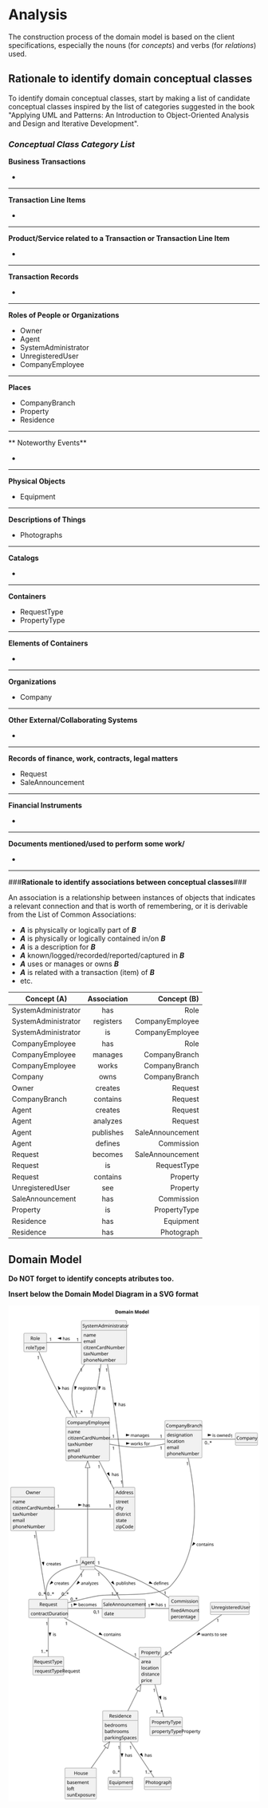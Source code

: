 # Analysis

The construction process of the domain model is based on the client specifications, especially the nouns (for _concepts_) and verbs (for _relations_) used. 

## Rationale to identify domain conceptual classes ##
To identify domain conceptual classes, start by making a list of candidate conceptual classes inspired by the list of categories suggested in the book "Applying UML and Patterns: An Introduction to Object-Oriented Analysis and Design and Iterative Development". 


### _Conceptual Class Category List_ ###

**Business Transactions**

*

---

**Transaction Line Items**

*

---

**Product/Service related to a Transaction or Transaction Line Item**

*  

---


**Transaction Records**

*  

---  


**Roles of People or Organizations**

* Owner
* Agent
* SystemAdministrator
* UnregisteredUser
* CompanyEmployee 
---


**Places**

* CompanyBranch
* Property 
* Residence
---

** Noteworthy Events**

* 

---


**Physical Objects**

* Equipment
---


**Descriptions of Things**

*  Photographs
---


**Catalogs**

*  

---


**Containers**

*  RequestType
* PropertyType

---


**Elements of Containers**

*  

---


**Organizations**

*  Company

---

**Other External/Collaborating Systems**

*  


---


**Records of finance, work, contracts, legal matters**

* Request
* SaleAnnouncement

---


**Financial Instruments**

*  

---


**Documents mentioned/used to perform some work/**

* 
---



###**Rationale to identify associations between conceptual classes**###

An association is a relationship between instances of objects that indicates a relevant connection and that is worth of remembering, or it is derivable from the List of Common Associations: 

+ **_A_** is physically or logically part of **_B_**
+ **_A_** is physically or logically contained in/on **_B_**
+ **_A_** is a description for **_B_**
+ **_A_** known/logged/recorded/reported/captured in **_B_**
+ **_A_** uses or manages or owns **_B_**
+ **_A_** is related with a transaction (item) of **_B_**
+ etc.



| Concept (A) 	          | Association |      Concept (B) |
|------------------------|:-----------:|-----------------:|
| SystemAdministrator    |     has     |             Role |
| SystemAdministrator    |  registers  |  CompanyEmployee |
| SystemAdministrator    |     is      |  CompanyEmployee |
| CompanyEmployee        |     has     |             Role |
| CompanyEmployee        |   manages   |    CompanyBranch |
| CompanyEmployee        |    works    |    CompanyBranch |
| Company                |    owns     |    CompanyBranch |
| Owner                  |   creates   |          Request |
| CompanyBranch          |  contains   |          Request |
| Agent                  |   creates   |          Request |
| Agent                  |  analyzes   |          Request |
| Agent                  |  publishes  | SaleAnnouncement |
| Agent                  |   defines   |       Commission |
| Request                |   becomes   | SaleAnnouncement |
| Request                |     is      |      RequestType |
| Request                |  contains   |         Property |
| UnregisteredUser       |     see     |         Property |
| SaleAnnouncement       |     has     |       Commission |
| Property               |     is      |     PropertyType |
| Residence              |     has     |        Equipment |
| Residence              |     has     |       Photograph |

## Domain Model

**Do NOT forget to identify concepts atributes too.**

**Insert below the Domain Model Diagram in a SVG format**

![Domain Model](svg/project-domain-model.svg)



